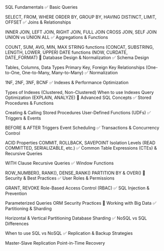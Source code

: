 SQL Fundamentals
✅ Basic Queries

SELECT, FROM, WHERE
ORDER BY, GROUP BY, HAVING
DISTINCT, LIMIT, OFFSET
✅ Joins & Relationships

INNER JOIN, LEFT JOIN, RIGHT JOIN, FULL JOIN
CROSS JOIN, SELF JOIN
UNION vs UNION ALL
✅ Aggregations & Functions

COUNT, SUM, AVG, MIN, MAX
STRING functions (CONCAT, SUBSTRING, LENGTH, LOWER, UPPER)
DATE functions (NOW, CURDATE, DATE_FORMAT)
🔹 Database Design & Normalization
✅ Schema Design

Tables, Columns, Data Types
Primary Key, Foreign Key
Relationships (One-to-One, One-to-Many, Many-to-Many)
✅ Normalization

1NF, 2NF, 3NF, BCNF
✅ Indexes & Performance Optimization

Types of Indexes (Clustered, Non-Clustered)
When to use Indexes
Query Optimization (EXPLAIN, ANALYZE)
🔹 Advanced SQL Concepts
✅ Stored Procedures & Functions

Creating & Calling Stored Procedures
User-Defined Functions (UDFs)
✅ Triggers & Events

BEFORE & AFTER Triggers
Event Scheduling
✅ Transactions & Concurrency Control

ACID Properties
COMMIT, ROLLBACK, SAVEPOINT
Isolation Levels (READ COMMITTED, SERIALIZABLE, etc.)
✅ Common Table Expressions (CTEs) & Recursive Queries

WITH Clause
Recursive Queries
✅ Window Functions

ROW_NUMBER(), RANK(), DENSE_RANK()
PARTITION BY & OVER()
🔹 Security & Best Practices
✅ User Roles & Permissions

GRANT, REVOKE
Role-Based Access Control (RBAC)
✅ SQL Injection & Prevention

Parameterized Queries
ORM Security Practices
🔹 Working with Big Data
✅ Partitioning & Sharding

Horizontal & Vertical Partitioning
Database Sharding
✅ NoSQL vs SQL Differences

When to use SQL vs NoSQL
✅ Replication & Backup Strategies

Master-Slave Replication
Point-in-Time Recovery